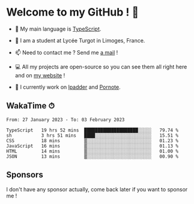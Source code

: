 # Welcome to my GitHub ! 🌃

- 🔭 My main language is [TypeScript](https://www.typescriptlang.org/).

- 🌱 I am a student at Lycée Turgot in Limoges, France.

- 📫 Need to contact me ? Send me <a href="mailto:mikkel@milescode.dev">a mail</a> !

- 💻 All my projects are open-source so you can see them all right here and on <a href="https://www.vexcited.ml">my website</a> !

- 👀 I currently work on [lpadder](https://github.com/Vexcited/lpadder) and [Pornote](https://github.com/Vexcited/Pornote).

## WakaTime ⏱

<!--START_SECTION:waka-->

```text
From: 27 January 2023 - To: 03 February 2023

TypeScript   19 hrs 52 mins  ████████████████████░░░░░   79.74 %
sh           3 hrs 51 mins   ████░░░░░░░░░░░░░░░░░░░░░   15.51 %
CSS          18 mins         ▒░░░░░░░░░░░░░░░░░░░░░░░░   01.23 %
JavaScript   16 mins         ▒░░░░░░░░░░░░░░░░░░░░░░░░   01.13 %
HTML         14 mins         ▒░░░░░░░░░░░░░░░░░░░░░░░░   01.00 %
JSON         13 mins         ▒░░░░░░░░░░░░░░░░░░░░░░░░   00.90 %
```

<!--END_SECTION:waka-->

## Sponsors

I don't have any sponsor actually, come back later if you want to sponsor me !
